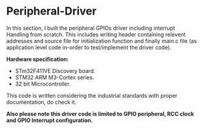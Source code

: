 # Peripheral-Driver

In this section, I built the peripheral GPIOs driver including interrupt Handling from scratch. 
This includes writing header containing relevent addresses and source file for initialization function and finally main.c file (as application level code in-order to test/implement the driver code).

**Hardware specification:**
- STm32F411VE Discovery board.
- STM32 ARM M3-Cortex series.
- 32 bit Microcontroller.

This code is written considering the industrial standards with proper documentation, do check it.

**Also please note this driver code is limited to GPIO peripheral, RCC clock and GPIO Interrupt configuration.**
